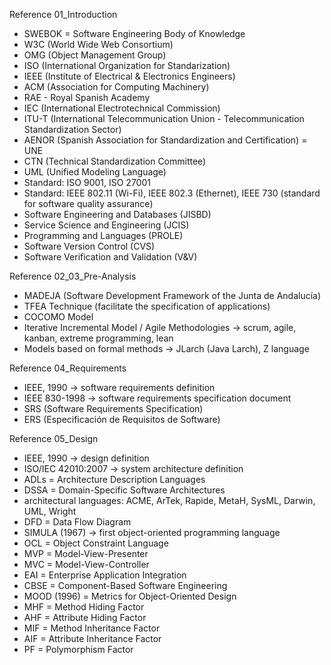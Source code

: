 Reference 01_Introduction
- SWEBOK = Software Engineering Body of Knowledge
- W3C (World Wide Web Consortium)
- OMG (Object Management Group)
- ISO (International Organization for Standarization)
- IEEE (Institute of Electrical & Electronics Engineers)
- ACM (Association for Computing Machinery)
- RAE - Royal Spanish Academy
- IEC (International Electrotechnical Commission)
- ITU-T (International Telecommunication Union - Telecommunication Standardization Sector)
- AENOR (Spanish Association for Standardization and Certification) = UNE
- CTN (Technical Standardization Committee)
- UML (Unified Modeling Language)
- Standard: ISO 9001, ISO 27001
- Standard: IEEE 802.11 (Wi-Fi), IEEE 802.3 (Ethernet), IEEE 730 (standard for software quality assurance)
- Software Engineering and Databases (JISBD)
- Service Science and Engineering (JCIS)
- Programming and Languages (PROLE)
- Software Version Control (CVS)
- Software Verification and Validation (V&V)

Reference 02_03_Pre-Analysis
- MADEJA (Software Development Framework of the Junta de Andalucía)
- TFEA Technique (facilitate the specification of applications)
- COCOMO Model
- Iterative Incremental Model / Agile Methodologies -> scrum, agile, kanban, extreme programming, lean
- Models based on formal methods -> JLarch (Java Larch), Z language

Reference 04_Requirements
- IEEE, 1990 -> software requirements definition
- IEEE 830-1998 -> software requirements specification document
- SRS (Software Requirements Specification)
- ERS (Especificación de Requisitos de Software)

Reference 05_Design
- IEEE, 1990 -> design definition
- ISO/IEC 42010:2007 -> system architecture definition
- ADLs = Architecture Description Languages
- DSSA = Domain-Specific Software Architectures
- architectural languages: ACME, ArTek, Rapide, MetaH, SysML, Darwin, UML, Wright
- DFD = Data Flow Diagram
- SIMULA (1967) -> first object-oriented programming language
- OCL = Object Constraint Language
- MVP = Model-View-Presenter
- MVC = Model-View-Controller
- EAI = Enterprise Application Integration
- CBSE = Component-Based Software Engineering
- MOOD (1996) = Metrics for Object-Oriented Design
- MHF = Method Hiding Factor
- AHF = Attribute Hiding Factor
- MIF = Method Inheritance Factor
- AIF = Attribute Inheritance Factor
- PF = Polymorphism Factor